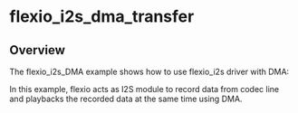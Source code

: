 # flexio_i2s_dma_transfer

## Overview
The flexio_i2s_DMA example shows how to use flexio_i2s driver with DMA:

In this example, flexio acts as I2S module to record data from codec line and playbacks the recorded data at the same time using DMA.
